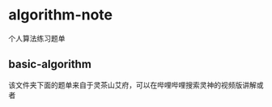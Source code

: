 # algorithm-note
个人算法练习题单

## basic-algorithm
该文件夹下面的题单来自于灵茶山艾府，可以在哔哩哔哩搜索灵神的视频版讲解或者

[github题单]: https://github.com/EndlessCheng/codeforces-go/blob/master/leetcode/README.md

